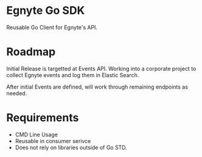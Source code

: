 # Egnyte Go SDK

Reusable Go Client for Egnyte's API.

# Roadmap

Initial Release is targetted at Events API.
Working into a corporate project to collect Egnyte events and log them in Elastic Search.

After initial Events are defined, will work through remaining endpoints as needed.

# Requirements

- CMD Line Usage
- Reusable in consumer serivce
- Does not rely on libraries outside of Go STD.
